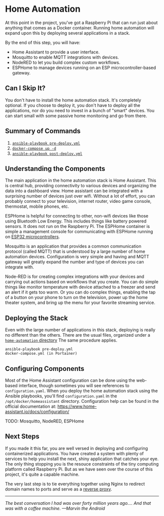 # Home Automation
At this point in the project, you've got a Raspberry Pi that can run just about anything that comes as a Docker container. Running home automation will expand upon this by deploying several applications in a stack.

By the end of this step, you will have:
* Home Assistant to provide a user interface.
* Mosquitto to enable MQTT integrations with devices.
* NodeRED to let you build complex custom workflows.
* ESPHome to manage devices running on an ESP microcontroller-based gateway.

## Can I Skip It?
You don't have to install the home automation stack. It's completely optional. If you choose to deploy it, you don't have to deploy all the applications, nor do you need to invest in a bunch of "smart" devices. You can start small with some passive home monitoring and go from there.

## Summary of Commands
1. [`ansible-playbook pre-deploy.yml`](https://github.com/DavesCodeMusings/CloudPi/tree/main/home-automation/pre-deploy.yml)
2. [`docker-compose up -d`](https://github.com/DavesCodeMusings/CloudPi/blob/main/home-automation/docker-compose.yml)
3. [`ansible-playbook post-deploy.yml`](https://github.com/DavesCodeMusings/CloudPi/blob/main/home-automation/post-deploy.yml)

## Understanding the Components
The main application in the home automation stack is Home Assistant. This is central hub, providing connectivity to various devices and organizing the data into a dashboard view. Home assistant can be integrated with a surprising number of devices just over wifi. Without a lot of effort, you can probably connect to your television, internet router, video game console, thermostat, mobile phones, etc.

ESPHome is helpful for connecting to other, non-wifi devices like those using Bluetooth Low Energy. This includes things like battery powered sensors. It does not run on the Raspberry Pi. The ESPHome container is simple a management console for communicating with ESPHome running on [ESP32 microcontrollers](https://en.wikipedia.org/wiki/ESP32).

Mosquitto is an application that provides a common communication protocol (called MQTT) that is understood by a large number of home automation devices. Configuration is very simple and having and MQTT gateway will greatly expand the number and type of devices you can integrate with.

Node-RED is for creating complex integrations with your devices and carrying out actions based on workflows that you create. You can do simple things like monitor temperature with device attached to a freezer and send an alert if it gets too warm. Or you can do complex things, enabling the tap of a button on your phone to turn on the television, power up the home theater system, and bring up the menu for your favorite streaming service.

## Deploying the Stack
Even with the large number of applications in this stack, deploying is really no different than the others. There are the usual files, organized under a [`home-automation` directory](https://github.com/DavesCodeMusings/CloudPi/blob/main/home-automation) The same procedure applies.

```
ansible-playbook pre-deploy.yml
docker-compose.yml (in Portainer)
```

## Configuring Components
Most of the Home Assistant configuration can be done using the web-based interface, though sometimes you will see references to `configuration.yaml`. When you deploy the home automation stack using the Ansible playbooks, you'll find `configuration.yaml` in the `/opt/docker/homeassistant` directory. Configuration help can be found in the official documentation at: https://www.home-assistant.io/docs/configuration/

TODO: Mosquitto, NodeRED, ESPHome

## Next Steps
If you made it this far, you are well versed in deploying and configuring containerized applications. You have created a system with plenty of services to help you install the next, shiny application that catches your eye. The only thing stopping you is the resouce constraints of the tiny computing platform called Raspberry Pi. But as we have seen over the course of this project, it's quite a capable machine.

The very last step is to tie everything together using Nginx to redirect domain names to ports and serve as a [reverse proxy](deploy-nginx.md).

___

_The best conversation I had was over forty million years ago…. And that was with a coffee machine. &mdash;Marvin the Android_
